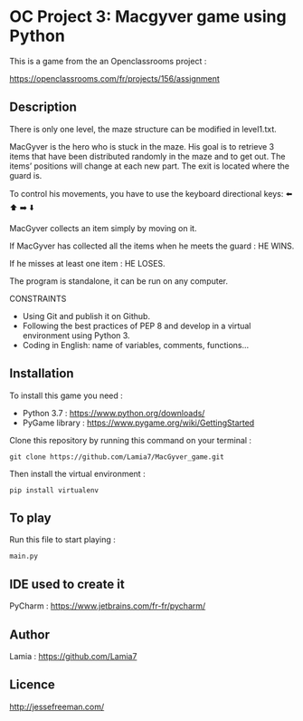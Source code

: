 # OC Project 3: Macgyver game using Python

This is a game from the an Openclassrooms project : 

https://openclassrooms.com/fr/projects/156/assignment

## Description

There is only one level, the maze structure can be modified in level1.txt.

MacGyver is the hero who is stuck in the maze.
His goal is to retrieve 3 items that have been distributed randomly in the maze and to get out.
The items’ positions will change at each new part.
The exit is located where the guard is.

To control his movements, you have to use the keyboard directional keys: ⬅️ ⬆️ ➡️ ⬇️

MacGyver collects an item simply by moving on it.

If MacGyver has collected all the items when he meets the guard : HE WINS.

If he misses at least one item : HE LOSES.

The program is standalone, it can be run on any computer.

CONSTRAINTS 
* Using Git and publish it on Github. 
* Following the best practices of PEP 8 and develop in a virtual environment using Python 3. 
* Coding in English: name of variables, comments, functions...

## Installation
To install this game you need :
* Python 3.7 : https://www.python.org/downloads/
* PyGame library : https://www.pygame.org/wiki/GettingStarted

Clone this repository by running this command on your terminal :

`git clone https://github.com/Lamia7/MacGyver_game.git`

Then install the virtual environment :

`pip install virtualenv`

## To play
Run this file to start playing :

`main.py`
 
## IDE used to create it
PyCharm : https://www.jetbrains.com/fr-fr/pycharm/
 
## Author
Lamia : https://github.com/Lamia7

## Licence
http://jessefreeman.com/

